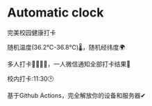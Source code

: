 # Automatic clock
完美校园健康打卡

随机温度(36.2℃-36.8℃)🌡，随机经纬度🌍

多人打卡👨‍👩‍👧‍👧，一人微信通知全部打卡结果💬

校内打卡:11:30🕑

基于Github Actions，完全解放你的设备和服务器✔
